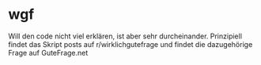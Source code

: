 # wgf

Will den code nicht viel erklären, ist aber sehr durcheinander. Prinzipiell findet das Skript posts auf r/wirklichgutefrage und findet die dazugehörige Frage auf GuteFrage.net
